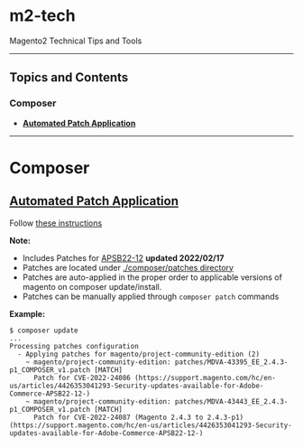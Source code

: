 # m2-tech
Magento2 Technical Tips and Tools

-----


## Topics and Contents


### **Composer**

* **[Automated Patch Application](#automated-patch-application)**




------

# Composer

## **[Automated Patch Application](./composer)**

Follow [these instructions](./composer)

**Note:** 

* Includes Patches for [APSB22-12](https://helpx.adobe.com/security/products/magento/apsb22-12.html) **updated 2022/02/17**
* Patches are located under [./composer/patches directory](./composer/patches)
* Patches are auto-applied in the proper order to applicable versions of magento on composer update/install. 
* Patches can be manually applied through `composer patch` commands

**Example:**

```text
$ composer update
...
Processing patches configuration
  - Applying patches for magento/project-community-edition (2)
    ~ magento/project-community-edition: patches/MDVA-43395_EE_2.4.3-p1_COMPOSER_v1.patch [MATCH]
      Patch for CVE-2022-24086 (https://support.magento.com/hc/en-us/articles/4426353041293-Security-updates-available-for-Adobe-Commerce-APSB22-12-)
    ~ magento/project-community-edition: patches/MDVA-43443_EE_2.4.3-p1_COMPOSER_v1.patch [MATCH]
      Patch for CVE-2022-24087 (Magento 2.4.3 to 2.4.3-p1) (https://support.magento.com/hc/en-us/articles/4426353041293-Security-updates-available-for-Adobe-Commerce-APSB22-12-)
```

  

  
